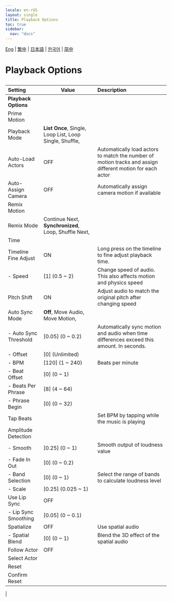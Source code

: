```yaml
---
locale: en-rUS
layout: single
title: Playback Options
toc: true
sidebar:
  nav: "docs"
---
```

[Eng](/dancexr/menu/2025.4/motion/motion_loader.md) | [繁中](/tw/dancexr/menu/2025.4/motion/motion_loader.md) | [日本語](/jp/dancexr/menu/2025.4/motion/motion_loader.md) | [한국어](/kr/dancexr/menu/2025.4/motion/motion_loader.md) | [简中](/zh/dancexr/menu/2025.4/motion/motion_loader.md)
# Playback Options
## 
| Setting | Value | Description |
| :--- | --- | :--- |
|**Playback Options** | | 
| Prime Motion || 
| Playback Mode |  **List Once**,  Single,  Loop List,  Loop Single,  Shuffle,  |  |
| Auto-Load Actors | OFF | Automatically load actors to match the number of motion tracks and assign different motion for each actor
| Auto-Assign Camera | OFF | Automatically assign camera motion if available
| Remix Motion || 
| Remix Mode |  Continue Next,  **Synchronized**,  Loop,  Shuffle Next,  |  |
| Time || 
| Timeline Fine Adjust | ON | Long press on the timeline to fine adjust playback time.
|- Speed| [1] (0.5 ~ 2) | Change speed of audio. This also affects motion and physics speed
| Pitch Shift | ON | Adjust audio to match the original pitch after changing speed
| Auto Sync Mode |  **Off**,  Move Audio,  Move Motion,  |  |
|- Auto Sync Threshold| [0.05] (0 ~ 0.2) | Automatically sync motion and audio when time differences exceed this amount. In seconds.
|- Offset| [0] (Unlimited) | 
|- BPM| [120] (1 ~ 240) | Beats per minute
|- Beat Offset| [0] (0 ~ 1) | 
|- Beats Per Phrase| [8] (4 ~ 64) | 
|- Phrase Begin| [0] (0 ~ 32) | 
| Tap Beats || Set BPM by tapping while the music is playing
| Amplitude Detection || 
|- Smooth| [0.25] (0 ~ 1) | Smooth output of loudness value
|- Fade In Out| [0] (0 ~ 0.2) | 
|- Band Selection| [0] (0 ~ 1) | Select the range of bands to calculate loudness level
|- Scale| [0.25] (0.025 ~ 1) | 
| Use Lip Sync | OFF | 
|- Lip Sync Smoothing| [0.05] (0 ~ 0.1) | 
| Spatialize | OFF | Use spatial audio
|- Spatial Blend| [0] (0 ~ 1) | Blend the 3D effect of the spatial audio
| Follow Actor | OFF | 
| Select Actor |  |  |
| Reset || 
| Confirm Reset || 
|
